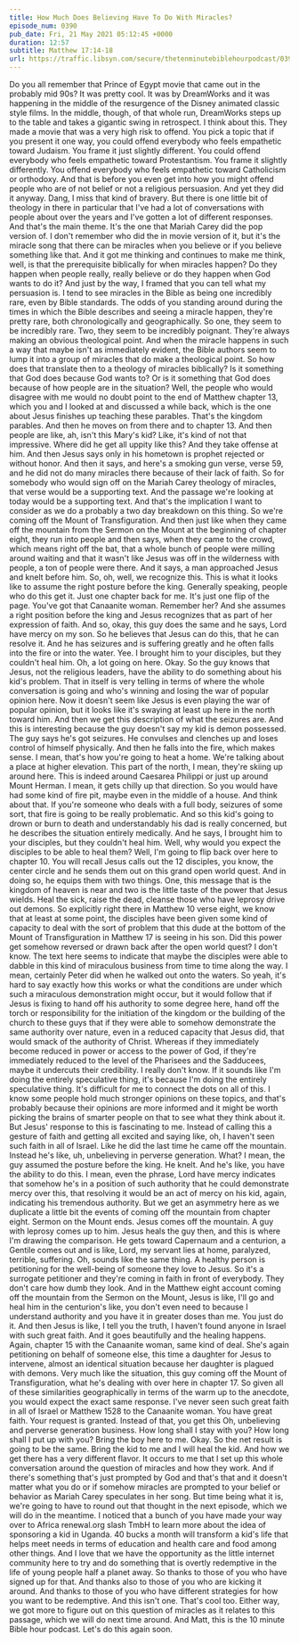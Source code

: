 ```yaml
---
title: How Much Does Believing Have To Do With Miracles?
episode_num: 0390
pub_date: Fri, 21 May 2021 05:12:45 +0000
duration: 12:57
subtitle: Matthew 17:14-18
url: https://traffic.libsyn.com/secure/thetenminutebiblehourpodcast/0390_-_How_Much_Does_Believing_Have_To_Do_With_Miracles_.mp3
---
```


 Do you all remember that Prince of Egypt movie that came out in the probably mid 90s? It was pretty cool. It was by DreamWorks and it was happening in the middle of the resurgence of the Disney animated classic style films. In the middle, though, of that whole run, DreamWorks steps up to the table and takes a gigantic swing in retrospect. I think about this. They made a movie that was a very high risk to offend. You pick a topic that if you present it one way, you could offend everybody who feels empathetic toward Judaism. You frame it just slightly different. You could offend everybody who feels empathetic toward Protestantism. You frame it slightly differently. You offend everybody who feels empathetic toward Catholicism or orthodoxy. And that is before you even get into how you might offend people who are of not belief or not a religious persuasion. And yet they did it anyway. Dang, I miss that kind of bravery. But there is one little bit of theology in there in particular that I've had a lot of conversations with people about over the years and I've gotten a lot of different responses. And that's the main theme. It's the one that Mariah Carey did the pop version of. I don't remember who did the in movie version of it, but it's the miracle song that there can be miracles when you believe or if you believe something like that. And it got me thinking and continues to make me think, well, is that the prerequisite biblically for when miracles happen? Do they happen when people really, really believe or do they happen when God wants to do it? And just by the way, I framed that you can tell what my persuasion is. I tend to see miracles in the Bible as being one incredibly rare, even by Bible standards. The odds of you standing around during the times in which the Bible describes and seeing a miracle happen, they're pretty rare, both chronologically and geographically. So one, they seem to be incredibly rare. Two, they seem to be incredibly poignant. They're always making an obvious theological point. And when the miracle happens in such a way that maybe isn't as immediately evident, the Bible authors seem to lump it into a group of miracles that do make a theological point. So how does that translate then to a theology of miracles biblically? Is it something that God does because God wants to? Or is it something that God does because of how people are in the situation? Well, the people who would disagree with me would no doubt point to the end of Matthew chapter 13, which you and I looked at and discussed a while back, which is the one about Jesus finishes up teaching these parables. That's the kingdom parables. And then he moves on from there and to chapter 13. And then people are like, ah, isn't this Mary's kid? Like, it's kind of not that impressive. Where did he get all uppity like this? And they take offense at him. And then Jesus says only in his hometown is prophet rejected or without honor. And then it says, and here's a smoking gun verse, verse 59, and he did not do many miracles there because of their lack of faith. So for somebody who would sign off on the Mariah Carey theology of miracles, that verse would be a supporting text. And the passage we're looking at today would be a supporting text. And that's the implication I want to consider as we do a probably a two day breakdown on this thing. So we're coming off the Mount of Transfiguration. And then just like when they came off the mountain from the Sermon on the Mount at the beginning of chapter eight, they run into people and then says, when they came to the crowd, which means right off the bat, that a whole bunch of people were milling around waiting and that it wasn't like Jesus was off in the wilderness with people, a ton of people were there. And it says, a man approached Jesus and knelt before him. So, oh, well, we recognize this. This is what it looks like to assume the right posture before the king. Generally speaking, people who do this get it. Just one chapter back for me. It's just one flip of the page. You've got that Canaanite woman. Remember her? And she assumes a right position before the king and Jesus recognizes that as part of her expression of faith. And so, okay, this guy does the same and he says, Lord have mercy on my son. So he believes that Jesus can do this, that he can resolve it. And he has seizures and is suffering greatly and he often falls into the fire or into the water. Yee. I brought him to your disciples, but they couldn't heal him. Oh, a lot going on here. Okay. So the guy knows that Jesus, not the religious leaders, have the ability to do something about his kid's problem. That in itself is very telling in terms of where the whole conversation is going and who's winning and losing the war of popular opinion here. Now it doesn't seem like Jesus is even playing the war of popular opinion, but it looks like it's swaying at least up here in the north toward him. And then we get this description of what the seizures are. And this is interesting because the guy doesn't say my kid is demon possessed. The guy says he's got seizures. He convulses and clenches up and loses control of himself physically. And then he falls into the fire, which makes sense. I mean, that's how you're going to heat a home. We're talking about a place at higher elevation. This part of the north, I mean, they're skiing up around here. This is indeed around Caesarea Philippi or just up around Mount Herman. I mean, it gets chilly up that direction. So you would have had some kind of fire pit, maybe even in the middle of a house. And think about that. If you're someone who deals with a full body, seizures of some sort, that fire is going to be really problematic. And so this kid's going to drown or burn to death and understandably his dad is really concerned, but he describes the situation entirely medically. And he says, I brought him to your disciples, but they couldn't heal him. Well, why would you expect the disciples to be able to heal them? Well, I'm going to flip back over here to chapter 10. You will recall Jesus calls out the 12 disciples, you know, the center circle and he sends them out on this grand open world quest. And in doing so, he equips them with two things. One, this message that is the kingdom of heaven is near and two is the little taste of the power that Jesus wields. Heal the sick, raise the dead, cleanse those who have leprosy drive out demons. So explicitly right there in Matthew 10 verse eight, we know that at least at some point, the disciples have been given some kind of capacity to deal with the sort of problem that this dude at the bottom of the Mount of Transfiguration in Matthew 17 is seeing in his son. Did this power get somehow reversed or drawn back after the open world quest? I don't know. The text here seems to indicate that maybe the disciples were able to dabble in this kind of miraculous business from time to time along the way. I mean, certainly Peter did when he walked out onto the waters. So yeah, it's hard to say exactly how this works or what the conditions are under which such a miraculous demonstration might occur, but it would follow that if Jesus is fixing to hand off his authority to some degree here, hand off the torch or responsibility for the initiation of the kingdom or the building of the church to these guys that if they were able to somehow demonstrate the same authority over nature, even in a reduced capacity that Jesus did, that would smack of the authority of Christ. Whereas if they immediately become reduced in power or access to the power of God, if they're immediately reduced to the level of the Pharisees and the Sadducees, maybe it undercuts their credibility. I really don't know. If it sounds like I'm doing the entirely speculative thing, it's because I'm doing the entirely speculative thing. It's difficult for me to connect the dots on all of this. I know some people hold much stronger opinions on these topics, and that's probably because their opinions are more informed and it might be worth picking the brains of smarter people on that to see what they think about it. But Jesus' response to this is fascinating to me. Instead of calling this a gesture of faith and getting all excited and saying like, oh, I haven't seen such faith in all of Israel. Like he did the last time he came off the mountain. Instead he's like, uh, unbelieving in perverse generation. What? I mean, the guy assumed the posture before the king. He knelt. And he's like, you have the ability to do this. I mean, even the phrase, Lord have mercy indicates that somehow he's in a position of such authority that he could demonstrate mercy over this, that resolving it would be an act of mercy on his kid, again, indicating his tremendous authority. But we get an asymmetry here as we duplicate a little bit the events of coming off the mountain from chapter eight. Sermon on the Mount ends. Jesus comes off the mountain. A guy with leprosy comes up to him. Jesus heals the guy then, and this is where I'm drawing the comparison. He gets toward Capernaum and a centurion, a Gentile comes out and is like, Lord, my servant lies at home, paralyzed, terrible, suffering. Oh, sounds like the same thing. A healthy person is petitioning for the well-being of someone they love to Jesus. So it's a surrogate petitioner and they're coming in faith in front of everybody. They don't care how dumb they look. And in the Matthew eight account coming off the mountain from the Sermon on the Mount, Jesus is like, I'll go and heal him in the centurion's like, you don't even need to because I understand authority and you have it in greater doses than me. You just do it. And then Jesus is like, I tell you the truth, I haven't found anyone in Israel with such great faith. And it goes beautifully and the healing happens. Again, chapter 15 with the Canaanite woman, same kind of deal. She's again petitioning on behalf of someone else, this time a daughter for Jesus to intervene, almost an identical situation because her daughter is plagued with demons. Very much like the situation, this guy coming off the Mount of Transfiguration, what he's dealing with over here in chapter 17. So given all of these similarities geographically in terms of the warm up to the anecdote, you would expect the exact same response. I've never seen such great faith in all of Israel or Matthew 1528 to the Canaanite woman. You have great faith. Your request is granted. Instead of that, you get this Oh, unbelieving and perverse generation business. How long shall I stay with you? How long shall I put up with you? Bring the boy here to me. Okay. So the net result is going to be the same. Bring the kid to me and I will heal the kid. And how we get there has a very different flavor. It occurs to me that I set up this whole conversation around the question of miracles and how they work. And if there's something that's just prompted by God and that's that and it doesn't matter what you do or if somehow miracles are prompted to your belief or behavior as Mariah Carey speculates in her song. But time being what it is, we're going to have to round out that thought in the next episode, which we will do in the meantime. I noticed that a bunch of you have made your way over to Africa renewal.org slash TmbH to learn more about the idea of sponsoring a kid in Uganda. 40 bucks a month will transform a kid's life that helps meet needs in terms of education and health care and food among other things. And I love that we have the opportunity as the little internet community here to try and do something that is overtly redemptive in the life of young people half a planet away. So thanks to those of you who have signed up for that. And thanks also to those of you who are kicking it around. And thanks to those of you who have different strategies for how you want to be redemptive. And this isn't one. That's cool too. Either way, we got more to figure out on this question of miracles as it relates to this passage, which we will do next time around. And Matt, this is the 10 minute Bible hour podcast. Let's do this again soon.